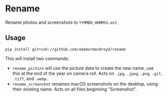 # Rename
Rename photos and screenshots to `YYMMDD_HHMMSS.ext`.

## Usage
```
pip install git+ssh://github.com/adamormondroyd/rename
```
This will install two commands:
- `rename_picture` will use the picture data to create the new name, 
use this at the end of the year on camera roll. Acts on `.jpg`, `.jpeg`,
`.png`, `.gif`, `.tiff`, and `.webp`.
- `rename_screenshot` renames macOS screenshots on the desktop, using their existing name.
Acts on all files beginning "Screenshot".

